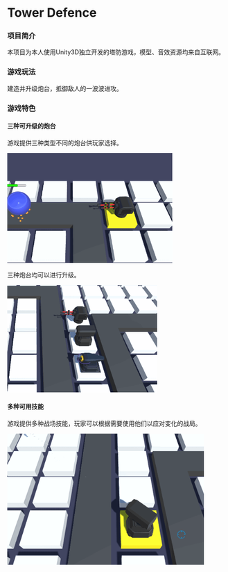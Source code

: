 # Tower Defence

### 项目简介

本项目为本人使用Unity3D独立开发的塔防游戏，模型、音效资源均来自互联网。



### 游戏玩法

建造并升级炮台，抵御敌人的一波波进攻。



### 游戏特色

#### 三种可升级的炮台

游戏提供三种类型不同的炮台供玩家选择。

<img src="https://github.com/StarryJam/TowerDefence/blob/master/README_Pic/turrets.gif" alt="turrets" style="zoom: 67%;" />



三种炮台均可以进行升级。

<img src="https://github.com/StarryJam/TowerDefence/blob/master/README_Pic/upgrade.gif" alt="upgrade" style="zoom: 67%;" />



#### 多种可用技能

游戏提供多种战场技能，玩家可以根据需要使用他们以应对变化的战局。

<img src="https://github.com/StarryJam/TowerDefence/blob/master/README_Pic/skills.gif" alt="skills" style="zoom: 80%;" />
